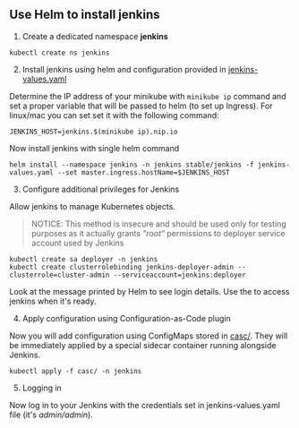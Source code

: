 ## Use Helm to install jenkins

1. Create a dedicated namespace **jenkins**

```shell
kubectl create ns jenkins
```

2. Install jenkins using helm and configuration provided in
[jenkins-values.yaml](jenkins-values.yaml)

Determine the IP address of your minikube with `minikube ip` command and set a proper variable that will be passed to helm (to set up Ingress). For linux/mac you can set set it with the following command:

```shell
JENKINS_HOST=jenkins.$(minikube ip).nip.io
```

Now install jenkins with single helm command

```shell
helm install --namespace jenkins -n jenkins stable/jenkins -f jenkins-values.yaml --set master.ingress.hostName=$JENKINS_HOST
```

3. Configure additional privileges for Jenkins


Allow jenkins to manage Kubernetes objects. 

> NOTICE: This method is insecure and should be used only for testing purposes as it actually grants *"root"* permissions to deployer service account used by Jenkins

```shell
kubectl create sa deployer -n jenkins
kubectl create clusterrolebinding jenkins-deployer-admin --clusterrole=cluster-admin --serviceaccount=jenkins:deployer
```

Look at the message printed by Helm to see login details. Use the to access
jenkins when it's ready.

4. Apply configuration using Configuration-as-Code plugin

Now you will add configuration using ConfigMaps stored in [casc/](casc/). They will be immediately applied by a special sidecar container running alongside Jenkins.

```
kubectl apply -f casc/ -n jenkins
```

5. Logging in

Now log in to your Jenkins with the credentials set in jenkins-values.yaml file (it's *admin/admin*).